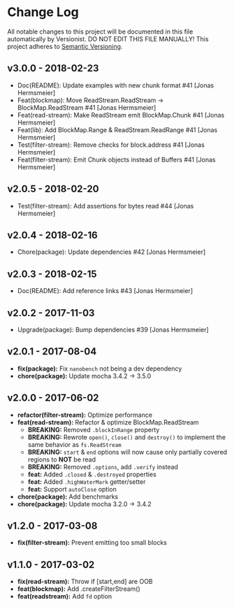 # Change Log

All notable changes to this project will be documented in this file
automatically by Versionist. DO NOT EDIT THIS FILE MANUALLY!
This project adheres to [Semantic Versioning](http://semver.org/).

## v3.0.0 - 2018-02-23

* Doc(README): Update examples with new chunk format #41 [Jonas Hermsmeier]
* Feat(blockmap): Move ReadStream.ReadStream -> BlockMap.ReadStream #41 [Jonas Hermsmeier]
* Feat(read-stream): Make ReadStream emit BlockMap.Chunk #41 [Jonas Hermsmeier]
* Feat(lib): Add BlockMap.Range & ReadStream.ReadRange #41 [Jonas Hermsmeier]
* Test(filter-stream): Remove checks for block.address #41 [Jonas Hermsmeier]
* Feat(filter-stream): Emit Chunk objects instead of Buffers #41 [Jonas Hermsmeier]

## v2.0.5 - 2018-02-20

* Test(filter-stream): Add assertions for bytes read #44 [Jonas Hermsmeier]

## v2.0.4 - 2018-02-16

* Chore(package): Update dependencies #42 [Jonas Hermsmeier]

## v2.0.3 - 2018-02-15

* Doc(README): Add reference links #43 [Jonas Hermsmeier]

## v2.0.2 - 2017-11-03

* Upgrade(package): Bump dependencies #39 [Jonas Hermsmeier]

## v2.0.1 - 2017-08-04

- **fix(package):** Fix `nanobench` not being a dev dependency
- **chore(package):** Update mocha 3.4.2 -> 3.5.0

## v2.0.0 - 2017-06-02

- **refactor(filter-stream):** Optimize performance
- **feat(read-stream):** Refactor & optimize BlockMap.ReadStream
  - **BREAKING:** Removed `.blockInRange` property
  - **BREAKING:** Rewrote `open()`, `close()` and `destroy()`
    to implement the same behavior as `fs.ReadStream`
  - **BREAKING:** `start` & `end` options will now cause only
    partially covered regions to **NOT** be read
  - **BREAKING:** Removed `.options`, add `.verify` instead
  - **feat:** Added `.closed` & `.destroyed` properties
  - **feat:** Added `.highWaterMark` getter/setter
  - **feat:** Support `autoClose` option
- **chore(package):** Add benchmarks
- **chore(package):** Update mocha 3.2.0 -> 3.4.2

## v1.2.0 - 2017-03-08

- **fix(filter-stream):** Prevent emitting too small blocks

## v1.1.0 - 2017-03-02

- **fix(read-stream):** Throw if [start,end] are OOB
- **feat(blockmap):** Add .createFilterStream()
- **feat(readstream):** Add `fd` option
